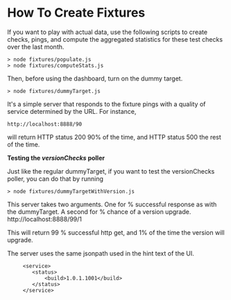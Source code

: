 How To Create Fixtures
======================

If you want to play with actual data, use the following scripts to create checks, pings, and compute the aggregated statistics for these test checks over the last month.

    > node fixtures/populate.js
    > node fixtures/computeStats.js

Then, before using the dashboard, turn on the dummy target.

    > node fixtures/dummyTarget.js

It's a simple server that responds to the fixture pings with a quality of service determined by the URL. For instance, 

    http://localhost:8888/90

will return HTTP status 200 90% of the time, and HTTP status 500 the rest of the time.



**Testing the ***versionChecks*** poller**

Just like the regular dummyTarget, if you want to test the versionChecks poller, you can do that by running 
	
	> node fixtures/dummyTargetWithVersion.js

This server takes two arguments.  One for % successful response as with the dummyTarget.  A second for % chance of a version upgrade. 
	 http://localhost:8888/99/1

This will return 99 % successful http get,  and 1% of the time the version will upgrade. 

The server uses the same jsonpath used in the hint text of the UI. 

```
	 <service>
	 	<status>
	 		<build>1.0.1.1001</build>
	 	</status>
	 </service>
```